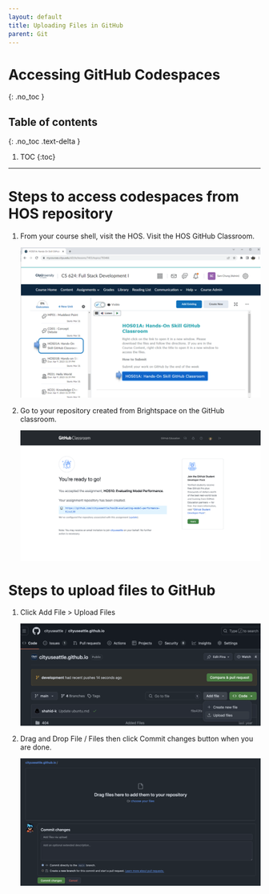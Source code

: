 ```yaml
---
layout: default
title: Uploading Files in GitHub
parent: Git
---
```


# Accessing GitHub Codespaces
{: .no_toc }

## Table of contents
{: .no_toc .text-delta }

1. TOC
{:toc}

---

# Steps to access codespaces from HOS repository

1. From your course shell, visit the HOS. Visit the HOS GitHub Classroom.

    ![1.png](/assets/images/git/github_codespaces/1.png)
    
2. Go to your repository created from Brightspace on the GitHub classroom. 

    ![2.png](/assets/images/git/github_codespaces/2.png)

# Steps to upload files to GitHub

1. Click Add File > Upload Files

    ![1.png](/assets/images/git/github_upload_files/upload_file_button.png)

2. Drag and Drop File / Files then click Commit changes button when you are done.

    ![2.png](/assets/images/git/github_upload_files/drag_file_and_commit_changes.png)

